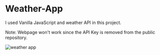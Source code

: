 # Weather-App

I used Vanilla JavaScript and weather API in this project.

Note: Webpage won't work since the API Key is removed from the public repository.



![weather app](https://user-images.githubusercontent.com/99633775/170811935-f91b0cff-a363-4e9d-84e5-cc518848f495.PNG)

